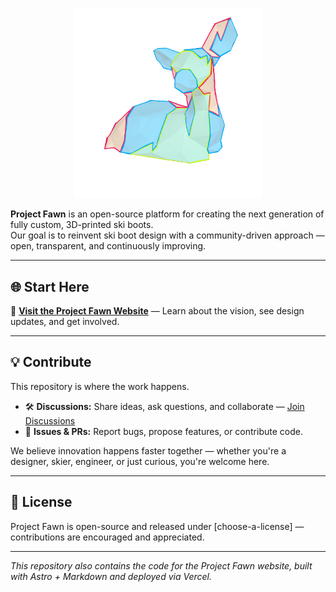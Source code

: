 
<p align="center">
  <img src="public/images/project-fawn-logo.png" alt="Project Fawn Logo" width="300">
</p>


**Project Fawn** is an open-source platform for creating the next generation of fully custom, 3D-printed ski boots.  
Our goal is to reinvent ski boot design with a community-driven approach — open, transparent, and continuously improving.

---

## 🌐 Start Here
🔗 **[Visit the Project Fawn Website](https://projectfawn.com)** — Learn about the vision, see design updates, and get involved.

---

## 💡 Contribute
This repository is where the work happens.  
- 🛠️ **Discussions:** Share ideas, ask questions, and collaborate — [Join Discussions](link-to-discussions)
- 📝 **Issues & PRs:** Report bugs, propose features, or contribute code.

We believe innovation happens faster together — whether you're a designer, skier, engineer, or just curious, you're welcome here.

---

## 📜 License
Project Fawn is open-source and released under [choose-a-license] — contributions are encouraged and appreciated.

---

_This repository also contains the code for the Project Fawn website, built with Astro + Markdown and deployed via Vercel._
